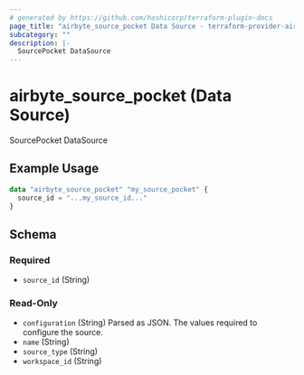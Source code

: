 ```yaml
---
# generated by https://github.com/hashicorp/terraform-plugin-docs
page_title: "airbyte_source_pocket Data Source - terraform-provider-airbyte"
subcategory: ""
description: |-
  SourcePocket DataSource
---
```


# airbyte_source_pocket (Data Source)

SourcePocket DataSource

## Example Usage

```terraform
data "airbyte_source_pocket" "my_source_pocket" {
  source_id = "...my_source_id..."
}
```

<!-- schema generated by tfplugindocs -->
## Schema

### Required

- `source_id` (String)

### Read-Only

- `configuration` (String) Parsed as JSON.
The values required to configure the source.
- `name` (String)
- `source_type` (String)
- `workspace_id` (String)


